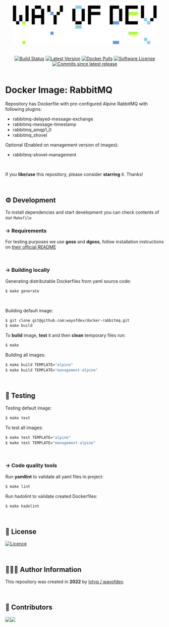 <br>

<div align="center">
<img width="456" src="https://raw.githubusercontent.com/wayofdev/docker-rabbitmq/master/assets/logo.gh-light-mode-only.png#gh-light-mode-only">
<img width="456" src="https://raw.githubusercontent.com/wayofdev/docker-rabbitmq/master/assets/logo.gh-dark-mode-only.png#gh-dark-mode-only">
</div>

<br>

<br>

<div align="center">
<a href="https://actions-badge.atrox.dev/wayofdev/docker-rabbitmq/goto"><img alt="Build Status" src="https://img.shields.io/endpoint.svg?url=https%3A%2F%2Factions-badge.atrox.dev%2Fwayofdev%2Fdocker-rabbitmq%2Fbadge&style=flat-square"/></a>
<a href="https://github.com/wayofdev/docker-rabbitmq/tags"><img src="https://img.shields.io/github/v/tag/wayofdev/docker-rabbitmq?sort=semver&style=flat-square" alt="Latest Version"></a>
<a href="https://hub.docker.com/repository/docker/wayofdev/postgres"><img alt="Docker Pulls" src="https://img.shields.io/docker/pulls/wayofdev/postgres?style=flat-square"></a>
<a href="LICENSE.md"><img src="https://img.shields.io/github/license/wayofdev/docker-rabbitmq.svg?style=flat-square&color=blue" alt="Software License"/></a>
<a href="#"><img alt="Commits since latest release" src="https://img.shields.io/github/commits-since/wayofdev/docker-rabbitmq/latest?style=flat-square"></a>
</div>

<br>

# Docker Image: RabbitMQ

Repository has Dockerfile with pre-configured Alpine RabbitMQ with following plugins:

* rabbitmq-delayed-message-exchange
* rabbitmq-message-timestamp
* rabbitmq_amqp1_0
* rabbitmq_shovel

Optional (Enabled on management version of images):

* rabbitmq-shovel-management

<br>

If you **like/use** this repository, please consider **starring** it. Thanks!

<br>

## ⚙️ Development

To install dependencies and start development you can check contents of our `Makefile`

### →  Requirements

For testing purposes we use **goss** and **dgoss**, follow installation instructions on [their official README](https://github.com/aelsabbahy/goss/blob/master/extras/dgoss/README.md)

<br>

### → Building locally

Generating distributable Dockerfiles from yaml source code:

```bash
$ make generate
```

<br>

Building default image:

```bash
$ git clone git@github.com:wayofdev/docker-rabbitmq.git
$ make build
```

To **build** image, **test** it and then **clean** temporary files run:

```bash
$ make
```

Building all images:

```bash
$ make build TEMPLATE="alpine"
$ make build TEMPLATE="management-alpine"
```

<br>

## 🧪 Testing

Testing default image:

```bash
$ make test
```

To test all images:

```bash
$ make test TEMPLATE="alpine"
$ make test TEMPLATE="management-alpine"
```

<br>

### → Code quality tools

Run **yamllint** to validate all yaml files in project:

```bash
$ make lint
```

Run hadolint to validate created Dockerfiles:

```bash
$ make hadolint
```

<br>

## 🤝 License

[![Licence](https://img.shields.io/github/license/wayofdev/docker-postgres?style=for-the-badge&color=blue)](./LICENSE)

<br>

## 🙆🏼‍♂️ Author Information

This repository was created in **2022** by [lotyp / wayofdev](https://github.com/wayofdev).

<br>

## 🫡 Contributors

<img align="left" src="https://img.shields.io/github/contributors-anon/wayofdev/docker-postgres?style=for-the-badge"/>

<a href="https://github.com/wayofdev/docker-rabbitmq/graphs/contributors">
  <img src="https://opencollective.com/wod/contributors.svg?width=890&button=false">
</a>

<br>

